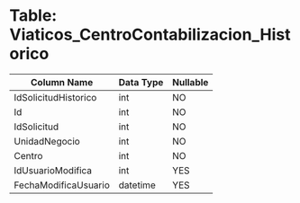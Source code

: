 # Table: Viaticos_CentroContabilizacion_Historico

| Column Name | Data Type | Nullable |
|-------------|-----------|----------|
| IdSolicitudHistorico | int | NO |
| Id | int | NO |
| IdSolicitud | int | NO |
| UnidadNegocio | int | NO |
| Centro | int | NO |
| IdUsuarioModifica | int | YES |
| FechaModificaUsuario | datetime | YES |
